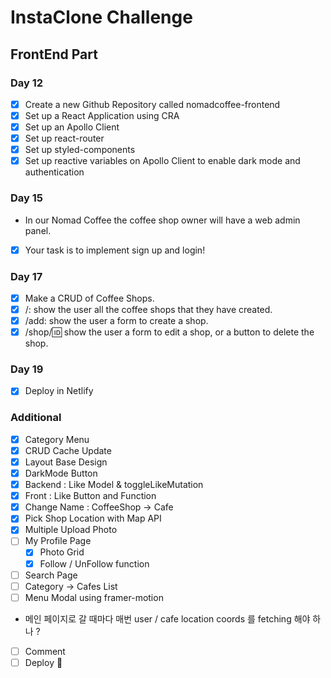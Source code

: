 # InstaClone Challenge

## FrontEnd Part

### Day 12

- [x] Create a new Github Repository called nomadcoffee-frontend
- [x] Set up a React Application using CRA
- [x] Set up an Apollo Client
- [x] Set up react-router
- [x] Set up styled-components
- [x] Set up reactive variables on Apollo Client to enable dark mode and authentication

### Day 15

- In our Nomad Coffee the coffee shop owner will have a web admin panel.

- [x] Your task is to implement sign up and login!

### Day 17

- [x] Make a CRUD of Coffee Shops.
- [x] /: show the user all the coffee shops that they have created.
- [x] /add: show the user a form to create a shop.
- [x] /shop/:id: show the user a form to edit a shop, or a button to delete the shop.

### Day 19

- [x] Deploy in Netlify

### Additional

- [x] Category Menu
- [x] CRUD Cache Update
- [x] Layout Base Design
- [x] DarkMode Button
- [x] Backend : Like Model & toggleLikeMutation
- [x] Front : Like Button and Function
- [x] Change Name : CoffeeShop -> Cafe
- [x] Pick Shop Location with Map API
- [x] Multiple Upload Photo
- [ ] My Profile Page
  - [x] Photo Grid
  - [x] Follow / UnFollow function
- [ ] Search Page
- [ ] Category -> Cafes List
- [ ] Menu Modal using framer-motion
- 메인 페이지로 갈 때마다 매번 user / cafe location coords 를 fetching 해야 하나 ?
- [ ] Comment
- [ ] Deploy 🚀
